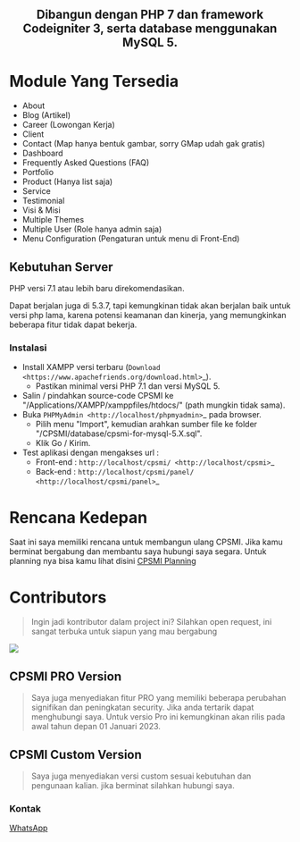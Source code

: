 <h2 align="center">Dibangun dengan PHP 7 dan framework Codeigniter 3, serta database menggunakan MySQL 5.</h2>

# Module Yang Tersedia

- About
- Blog (Artikel)
- Career (Lowongan Kerja)
- Client
- Contact (Map hanya bentuk gambar, sorry GMap udah gak gratis)
- Dashboard
- Frequently Asked Questions (FAQ)
- Portfolio
- Product (Hanya list saja)
- Service
- Testimonial
- Visi & Misi
- Multiple Themes
- Multiple User (Role hanya admin saja)
- Menu Configuration (Pengaturan untuk menu di Front-End)

## Kebutuhan Server

PHP versi 7.1 atau lebih baru direkomendasikan.

Dapat berjalan juga di 5.3.7, tapi kemungkinan tidak akan berjalan baik
untuk versi php lama, karena potensi keamanan dan kinerja, yang memungkinkan
beberapa fitur tidak dapat bekerja.

### Instalasi

- Install XAMPP versi terbaru (`Download <https://www.apachefriends.org/download.html>`_).
  - Pastikan minimal versi PHP 7.1 dan versi MySQL 5.
- Salin / pindahkan source-code CPSMI ke "/Applications/XAMPP/xamppfiles/htdocs/" (path mungkin tidak sama).
- Buka `PHPMyAdmin <http://localhost/phpmyadmin>`_ pada browser.
  - Pilih menu "Import", kemudian arahkan sumber file ke folder "/CPSMI/database/cpsmi-for-mysql-5.X.sql".
  - Klik Go / Kirim.
- Test aplikasi dengan mengakses url :
  - Front-end : `http://localhost/cpsmi/ <http://localhost/cpsmi>`_
  - Back-end : `http://localhost/cpsmi/panel/ <http://localhost/cpsmi/panel>`_
 
# Rencana Kedepan
Saat ini saya memiliki rencana untuk membangun ulang CPSMI. Jika kamu berminat bergabung dan membantu saya hubungi saya segara. Untuk planning nya bisa kamu lihat disini [CPSMI Planning](https://cpsmi.featurebase.app/)

# Contributors

> Ingin jadi kontributor dalam project ini? Silahkan open request, ini sangat terbuka untuk siapun yang mau bergabung

<a href="https://github.com/rahmatsubandi/cpsmi/graphs/contributors">
  <img src="https://contrib.rocks/image?repo=rahmatsubandi/cpsmi" />
</a>

## CPSMI PRO Version

> Saya juga menyediakan fitur PRO yang memiliki beberapa perubahan signifikan dan peningkatan security. Jika anda tertarik dapat menghubungi saya. Untuk versio Pro ini kemungkinan akan rilis pada awal tahun depan 01 Januari 2023.

## CPSMI Custom Version

> Saya juga menyediakan versi custom sesuai kebutuhan dan pengunaan kalian. jika berminat silahkan hubungi saya.

### Kontak
[WhatsApp](https://wa.me/6285155405002/)
